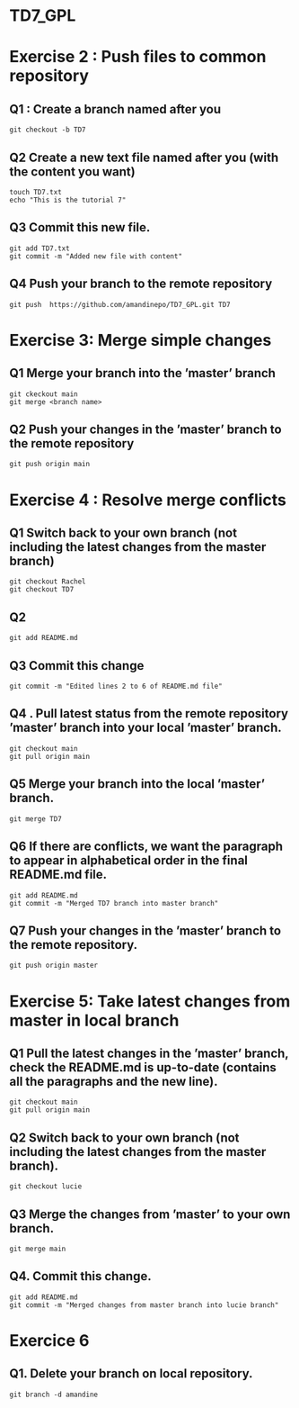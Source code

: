 # TD7_GPL


# Exercise 2 : Push files to common repository

## Q1 : Create a branch named after you
```
git checkout -b TD7
```

## Q2 Create a new text file named after you (with the content you want)
```
touch TD7.txt
echo "This is the tutorial 7"
```
## Q3 Commit this new file.
```
git add TD7.txt
git commit -m "Added new file with content"
```

## Q4  Push your branch to the remote repository
```
git push  https://github.com/amandinepo/TD7_GPL.git TD7
```

# Exercise 3: Merge simple changes

## Q1 Merge your branch into the ’master’ branch
```
git ckeckout main
git merge <branch name>
```
## Q2 Push your changes in the ’master’ branch to the remote repository
```
git push origin main
```

# Exercise 4 :  Resolve merge conflicts

## Q1 Switch back to your own branch (not including the latest changes from the master branch)
```
git checkout Rachel
git checkout TD7
```
## Q2
```
git add README.md
```
## Q3 Commit this change
```
git commit -m "Edited lines 2 to 6 of README.md file"
```
## Q4 . Pull latest status from the remote repository ’master’ branch into your local ’master’ branch.
```
git checkout main
git pull origin main
```
## Q5 Merge your branch into the local ’master’ branch.
```
git merge TD7
```
## Q6 If there are conflicts, we want the paragraph to appear in alphabetical order in the final README.md file.

```
git add README.md
git commit -m "Merged TD7 branch into master branch"
```
## Q7 Push your changes in the ’master’ branch to the remote repository.
```
git push origin master
```

# Exercise 5: Take latest changes from master in local branch


## Q1 Pull the latest changes in the ’master’ branch, check the README.md is up-to-date (contains all the paragraphs and the new line).
```
git checkout main
git pull origin main
```
## Q2 Switch back to your own branch (not including the latest changes from the master branch).
```
git checkout lucie
```
## Q3 Merge the changes from ’master’ to your own branch.
```
git merge main
```
## Q4. Commit this change.
```
git add README.md
git commit -m "Merged changes from master branch into lucie branch"
```

# Exercice 6
## Q1. Delete your branch on local repository.
```
git branch -d amandine
```
